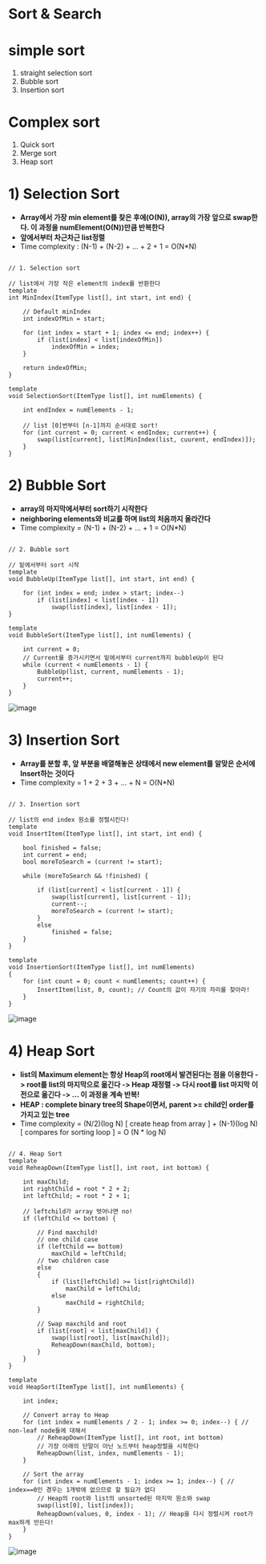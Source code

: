 Sort & Search
====================

# simple sort
1) straight selection sort
2) Bubble sort
3) Insertion sort

# Complex sort
1) Quick sort
2) Merge sort
3) Heap sort


# 1) Selection Sort
- **Array에서 가장 min element를 찾은 후에(O(N)), array의 가장 앞으로 swap한다. 이 과정을 numElement(O(N))만큼 반복한다**
- **앞에서부터 차근차근 list정렬**
- Time complexity : (N-1) + (N-2) + ... + 2 + 1 = O(N*N)
<pre><code>
// 1. Selection sort

// list에서 가장 작은 element의 index를 반환한다
template <class ItemType>
int MinIndex(ItemType list[], int start, int end) {
	
	// Default minIndex
	int indexOfMin = start;

	for (int index = start + 1; index <= end; index++) {
		if (list[index] < list[indexOfMin])
			indexOfMin = index;
	}

	return indexOfMin;
}

template <class ItemType>
void SelectionSort(ItemType list[], int numElements) {

	int endIndex = numElements - 1;
	
	// list [0]번부터 [n-1]까지 순서대로 sort!
	for (int current = 0; current < endIndex; current++) {
		swap(list[current], list[MinIndex(list, cuurent, endIndex)]);
	}
}</code></pre>

# 2) Bubble Sort
- **array의 마지막에서부터 sort하기 시작한다**
- **neighboring elements와 비교를 하며 list의 처음까지 올라간다**
- Time complexity = (N-1) + (N-2) + ... + 1 = O(N*N)
<pre><code>
// 2. Bubble sort

// 밑에서부터 sort 시작
template <class ItemType>
void BubbleUp(ItemType list[], int start, int end) {
	
	for (int index = end; index > start; index--)
		if (list[index] < list[index - 1])
			swap(list[index], list[index - 1]);
}

template <class ItemType>
void BubbleSort(ItemType list[], int numElements) {
	
	int current = 0;
	// Current를 증가시키면서 밑에서부터 current까지 bubbleUp이 된다
	while (current < numElements - 1) {
		BubbleUp(list, current, numElements - 1);
		current++;
	}
}</code></pre>
![image](https://user-images.githubusercontent.com/50229148/120187939-702b7300-c250-11eb-83de-d3e0d2912a55.png)

# 3) Insertion Sort
- **Array를 분할 후, 앞 부분을 배열해놓은 상태에서 new element를 알맞은 순서에 Insert하는 것이다**
- Time complexity = 1 + 2 + 3 + ... + N = O(N*N)
<pre><code>
// 3. Insertion sort

// list의 end index 원소를 정렬시킨다!
template <class ItemType>
void InsertItem(ItemType list[], int start, int end) {
	
	bool finished = false;
	int current = end;
	bool moreToSearch = (current != start);

	while (moreToSearch && !finished) {
		
		if (list[current] < list[current - 1]) {
			swap(list[current], list[current - 1]);
			current--;
			moreToSearch = (current != start);
		}
		else
			finished = false;
	}
}

template <class ItemType>
void InsertionSort(ItemType list[], int numElements)
{
	for (int count = 0; count < numElements; count++) {
		InsertItem(list, 0, count); // Count의 값이 자기의 자리를 찾아라!
	}
}
</code></pre>
![image](https://user-images.githubusercontent.com/50229148/120187961-76215400-c250-11eb-9eaf-85d40497f513.png)

# 4) Heap Sort
- **list의 Maximum element는 항상 Heap의 root에서 발견된다는 점을 이용한다 -> root를 list의 마지막으로 옮긴다 -> Heap 재정렬 -> 다시 root를 list 마지막 이전으로 옮긴다 -> ...
이 과정을 계속 반복!**
- **HEAP : complete binary tree의 Shape이면서, parent >= child인 order를 가지고 있는 tree**
- Time complexity = (N/2)(log N) [ create heap from array ] + (N-1)(log N) [ compares for sorting loop ] = O (N * log N)
<pre><code>
// 4. Heap Sort
template <class ItemType>
void ReheapDown(ItemType list[], int root, int bottom) {

	int maxChild;
	int rightChild = root * 2 + 2;
	int leftChild; = root * 2 + 1;

	// leftchild가 array 벗어나면 no!
	if (leftChild <= bottom) {

		// Find maxchild!
		// one child case
		if (leftChild == bottom)
			maxChild = leftChild;
		// two children case
		else
		{
			if (list[leftChild] >= list[rightChild])
				maxChild = leftChild;
			else
				maxChild = rightChild;
		}

		// Swap maxchild and root
		if (list[root] < list[maxChild]) {
			swap(list[root], list[maxChild]);
			ReheapDown(maxChild, bottom);
		}
	}
}

template <class ItemType>
void HeapSort(ItemType list[], int numElements) {

	int index;

	// Convert array to Heap
	for (int index = numElements / 2 - 1; index >= 0; index--) { // non-leaf node들에 대해서
		// ReheapDown(ItemType list[], int root, int bottom)
		// 가장 아래의 단말이 아닌 노드부터 heap정렬을 시작한다
		ReheapDown(list, index, numElements - 1);
	}

	// Sort the array
	for (int index = numElements - 1; index >= 1; index--) { // index==0인 경우는 1개밖에 없으므로 할 필요가 없다
		// Heap의 root와 list의 unsorted된 마지막 원소와 swap
		swap(list[0], list[index]);
		ReheapDown(values, 0, index - 1); // Heap을 다시 정렬시켜 root가 max하게 만든다!
	}
}
</code></pre>
![image](https://user-images.githubusercontent.com/50229148/120192190-d5359780-c255-11eb-84a5-84864e3adda8.png)
